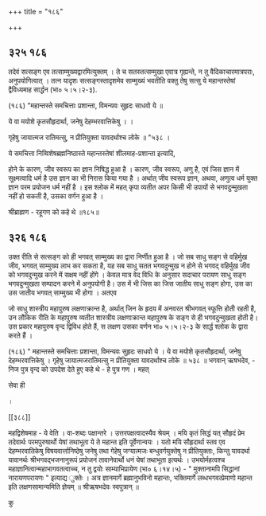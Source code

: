 +++
title = "१८६"

+++


## ३२५ १८६
तदेवं सत्सङ्ग एव तत्साम्मुख्यद्वारमित्युक्तम् । ते च सतस्तत्सम्मुखा एवात्र गृह्यन्ते, न तु वैदिकाचारमात्रपराः, अनुपयोगित्वात् । तत्न यादृशः सत्सङ्गस्तादृशमेव साम्मुख्यं भवतीति वक्तु तेषु सत्सु ये महान्तस्तेषां द्वैविध्यमाह सार्द्धन (भा० ५।५।२-३). 

(१८६) "महान्तस्ते समचित्ताः प्रशान्ता, विमन्यवः सुहृदः साधवो ये ॥ 

ये वा मयोशे कृतसौहृदार्था, जनेषु देहम्भरवात्तिकेषु । । 

गृहेषु जायात्मज रातिमत्सु, न प्रीतियुक्ता यावदर्थाश्च लोके ॥ "५३८ । 

ये समचित्ता निव्विशेषब्रह्मनिष्ठास्ते महान्तस्तेषां शीलमाह-प्रशान्ता इत्यादि, 

होने के कारण, जीव स्वरूप का ज्ञान निषिद्ध हुआ है । कारण, जीव स्वरूप, अणु है, एवं जिस ज्ञान में सूक्ष्मत्वादि धर्म है उस ज्ञान का भी निरास किया गया है । अर्थात् जीव स्वरूप ज्ञान, अथवा, अणुत्व धर्म युक्त ज्ञान परम प्रयोजन धर्म नहीं है । इस श्लोक में महत् कृपा व्यतीत अपर किसी भी उपायों से भगवदुन्मुखता नहीं हो सकती है, उसका वर्णन हुआ है । 

श्रीब्राह्मण - रहूगण को कहे थे ॥१८५॥ 


## ३२६ १८६
उक्त रीति से सत्सङ्ग को ही भगवत् साम्मुख्य का द्वारा निर्णीत हुआ है । जो सब साधु सङ्ग से वहिर्मुख जीव, भगवत् साम्मुख्य लाभ कर सकता है, यह सब साधु सतत भगवदुन्मुख न होने से भगवद् वहिर्मुख जीव को भगवदुन्मुख करने में सक्षम नहीं होंगे । केवल मात्र वेद विधि के अनुसार सदाचार परायण साधु सङ्ग भगवदुन्मुखता सम्पादन करने में अनुपयोगी है। उस में भी जिस का जिस जातीय साधु सङ्ग होगा, उस का उस जातीय भगवत् साम्मुख्य भी होगा । अतएव 

जो साधु शास्त्रीय महापुरुष लक्षणाक्रान्त है, अर्थात् जिन के हृदय में अनवरत श्रीभगवत् स्फूत्ति होती रहती है, उन लौकिक रीति के महापुरुष व्यतीत शास्त्रीय लक्षणाक्रान्त महापुरुष के सङ्ग से ही भगवदुन्मुखता होती है। उस प्रकार महापुरुष वृन्द द्विविध होते हैं, स लक्षण उसका वर्णन भा० ५।५।२-३ के सार्द्ध श्लोक के द्वारा करते हैं । 

(१८६) " महान्तस्ते समचित्ताः प्रशान्ता, विमन्यवः सुहृदः साधवो ये । ये वा मयोशे कृतसौहृदार्था, जनेषु देहम्भरवात्तिकेषु । गृहेषु जायात्मजरातिमत्सु न प्रीतियुक्ता यावदर्थाश्च लोके ॥ ५३८ ॥ भगवान् ऋषभदेव, - निज पुत्र वृन्द को उपदेश देते हुए कहे थे - हे पुत्र गण । महत् 

सेवा ही 

। 

[[३८८]] 

महद्विशेषमाह - ये वेति । वा-शब्दः पक्षान्तरे । उत्तरपक्षत्वादस्यैव श्रेयम् । मयि कृतं सिद्धं यत् सौहृदं प्रेम तदेवार्थः परमपुरुषार्थो येषां तथाभूता ये ते महान्त इति पूर्वेणान्वयः । यतो मयि सौहृदार्था स्तव एव देहम्भरवातिकेषु विषयवार्त्तानिष्ठेषु जनेषु तथा गेहेषु जग्यात्मजः बन्धुवर्गयुक्तेषु न प्रीतियुक्ताः, किन्तु यावदर्था यावानर्थः श्रीभगवद्भजनानुरूपं प्रयोजनं तावानेवार्थो धनं येषां तथाभूता इत्यर्थः । उभयोर्महत्वश्च महाज्ञानित्वान्महाभागवतत्वाच्च, न तु द्वयोः साम्याभिप्रायेण (भा० ६।१४।५) - " मुक्तानामपि सिद्धानां नारायणपरायणः " इत्याद्य ुक्तेः । अत्र ज्ञानमार्गे ब्रह्मानुभविनो महान्तः, भक्तिमार्गे लब्धभगवत्प्रेमाणो महान्त इति लक्षणसामान्यमिति ज्ञेयम् ॥ श्रीऋषभदेवः स्वपुत्रान् ॥ 

कु 
